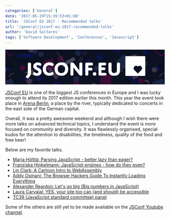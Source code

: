 ```yaml
---
categories: ['General']
date: '2017-05-29T15:39:53+01:00'
title: 'JSConf EU 2017 - Recommended talks'
url: '/general/jsconf-eu-2017-recommended-talks'
author: 'David Saltares'
tags: ['Software Development', 'Conferences', 'Javascript']
---
```


![jsconf-eu-2017](/img/jsconf/jsconfeu2017.png)

[JSConf EU](http://2017.jsconf.eu/) is one of the biggest JS conferences
in Europe and I was lucky enough to attend its 2017 edition earlier this
month. This year the event took place in [Arena Berlin](https://www.google.com/maps/place/Arena+Berlin/@52.4971901,13.448364,16.92z/data=!4m8!1m2!2m1!1sdie+arena+berlin!3m4!1s0x0:0x6852fd9350063186!8m2!3d52.4969238!4d13.4539819),
a place by the river, typically dedicated to concerts in the east side
of the German capital.

Overall, it was a pretty awesome weekend and although I wish there were
more talks on advanced technical topics, I understand the event is more
focused on community and diversity. It was flawlessly organised, special
kudos for the attention to disabilities, the timeliness, quality of
the food and free beer!

Below are my favorite talks.

- [Marja Hölttä: Parsing JavaScript - better lazy than eager?](https://www.youtube.com/watch?v=Fg7niTmNNLg)
- [Franziska Hinkelmann: JavaScript engines - how do they even?](https://www.youtube.com/watch?v=p-iiEDtpy6I)
- [Lin Clark: A Cartoon Intro to WebAssembly](https://www.youtube.com/watch?v=HktWin_LPf4)
- [Addy Osmani: The Browser Hackers Guide To Instantly Loading Everything](https://www.youtube.com/watch?v=7vUs5yOuv-o)
- [Alexander Reardon: Let's go big (Big numbers in JavaScript)](https://www.youtube.com/watch?v=9SHOfZI_SsM)
- [Laura Carvajal: YES, your site too can (and should) be accessible](https://www.youtube.com/watch?v=H4FzW9oFObs)
- [TC39 (JavaScript standard committee) panel](https://www.youtube.com/watch?v=cZTp2MaxcJg)

Some of the others are still yet to be made available on the
[JSConf Youtube channel](https://www.youtube.com/channel/UCzoVCacndDCfGDf41P-z0iA).
